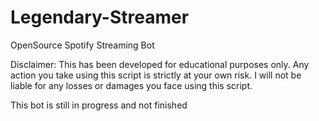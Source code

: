 # Legendary-Streamer
OpenSource Spotify Streaming Bot 

Disclaimer: This has been developed for educational purposes only. Any action you take using this script is strictly at your own risk. I will not be liable for any losses or damages you face using this script.

This bot is still in progress and not finished
